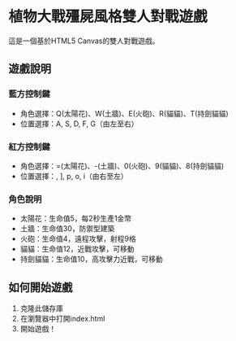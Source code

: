 # 植物大戰殭屍風格雙人對戰遊戲

這是一個基於HTML5 Canvas的雙人對戰遊戲。

## 遊戲說明

### 藍方控制鍵
- 角色選擇：Q(太陽花)、W(土牆)、E(火砲)、R(貓貓)、T(持劍貓貓)
- 位置選擇：A, S, D, F, G（由左至右）

### 紅方控制鍵
- 角色選擇：=(太陽花)、-(土牆)、0(火砲)、9(貓貓)、8(持劍貓貓)
- 位置選擇：\, ], p, o, i（由右至左）

### 角色說明
- 太陽花：生命值5，每2秒生產1金幣
- 土牆：生命值30，防禦型建築
- 火砲：生命值4，遠程攻擊，射程9格
- 貓貓：生命值12，近戰攻擊，可移動
- 持劍貓貓：生命值10，高攻擊力近戰，可移動

## 如何開始遊戲
1. 克隆此儲存庫
2. 在瀏覽器中打開index.html
3. 開始遊戲！ 